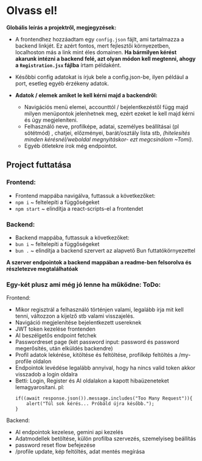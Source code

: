# Olvass el!
__Globális leírás a projektről, megjegyzések:__

- A frontendhez hozzáadtam egy `config.json` fájlt, ami tartalmazza a backend linkjét. Ez azért fontos, mert fejlesztői környezetben, localhoston más a link mint éles domainen. **Ha bármilyen kérést akarunk intézni a backend felé, azt olyan módon kell megtenni, ahogy a `Registration.jsx` fájlba** írtam példaként. 

- Későbbi config adatokat is írjuk bele a config.json-be, ilyen például a port, esetleg egyéb érzékeny adatok.

- **Adatok / elemek amiket le kell kérni majd a backendről:**
    - Navigációs menü elemei, accounttól / bejelentkezéstől függ majd milyen menüpontok jelenhetnek meg, ezért ezeket le kell majd kérni és úgy megjeleníteni.
    - Felhasználó neve, profilképe, adatai, személyes beállításai (pl sötétmód) , chatjei, előzményei, barát/osztály lista stb, *(hitelesítés minden kérésnél/weboldal megnyitáskor- ezt megcsinálom ~Tomi)*.
    - Egyéb ötletekre írok még endpointot.

## Project futtatása
### Frontend:
- Frontend mappába navigálva, futtassuk a következőket:
- `npm i` ~ feltelepíti a függőségeket
- `npm start` ~ elindítja a react-scripts-el a frontendet

### Backend:
- Backend mappába, futtassuk a következőket:
- `bun i` ~ feltelepíti a függőségeket
- `bun .` ~ elindítja a backend szervert az alapvető Bun futtatókörnyezettel

**A szerver endpointok a backend mappában a readme-ben felsorolva és részletezve megtalálhatóak**


### Egy-két plusz ami még jó lenne ha működne: ToDo:
Frontend:
- Mikor regisztrál a felhasználó történjen valami, legalább írja mit kell tenni, változzon a kijelző stb valami visszajelés.
- Navigáció megjelenítése bejelentkezett usereknek
- JWT token kezelése frontenden
- AI beszélgetős endpoint fetchek
- Passwordreset page (két password input: password és password megerősítés, után elküldés backendre)
- Profil adatok lekérése, kitöltése és feltöltése, profilkép feltöltés a /my-profile oldalon
- Endpointok levédése legalább annyival, hogy ha nincs valid token akkor visszadob a login oldalra
- Betti: Login, Register és AI oldalakon a kapott hibaüzeneteket lemagyarosítani. pl:
  ```
  if((await response.json()).message.includes("Too Many Request")){
      alert("Túl sok kérés... Próbáld újra később.");
  }
  ```

Backend:
- AI endpointok kezelese, gemini api kezelés
- Adatmodellek betöltése, külön profilba szervezés, szemelyiseg beállítás
- password reset flow befejezése
- /profile update, kép feltöltés, adat mentés megírása
